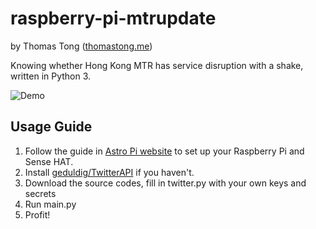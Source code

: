 # raspberry-pi-mtrupdate

by Thomas Tong ([thomastong.me](http://thomastong.me/))

Knowing whether Hong Kong MTR has service disruption with a shake, written in Python 3.

![Demo](https://raw.githubusercontent.com/thomasmktong/raspberry-pi-mtrupdate/master/screenshot/demo1.gif)

## Usage Guide
    
1. Follow the guide in [Astro Pi website](https://www.raspberrypi.org/learning/astro-pi-guide/software.md) to set up your Raspberry Pi and Sense HAT. 
2. Install [geduldig/TwitterAPI](https://github.com/geduldig/TwitterAPI) if you haven't.
3. Download the source codes, fill in twitter.py with your own keys and secrets
4. Run main.py
5. Profit!
